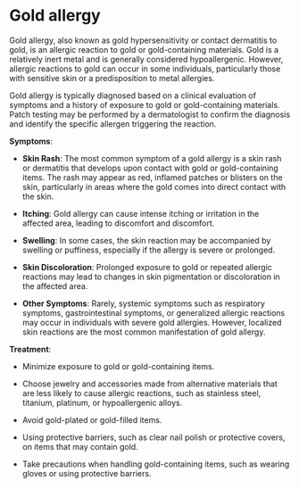 # Gold allergy

Gold allergy, also known as gold hypersensitivity or contact dermatitis to gold, is an allergic reaction to gold or gold-containing materials. Gold is a relatively inert metal and is generally considered hypoallergenic. However, allergic reactions to gold can occur in some individuals, particularly those with sensitive skin or a predisposition to metal allergies.

Gold allergy is typically diagnosed based on a clinical evaluation of symptoms and a history of exposure to gold or gold-containing materials. Patch testing may be performed by a dermatologist to confirm the diagnosis and identify the specific allergen triggering the reaction.

**Symptoms**:

* **Skin Rash**: The most common symptom of a gold allergy is a skin rash or dermatitis that develops upon contact with gold or gold-containing items. The rash may appear as red, inflamed patches or blisters on the skin, particularly in areas where the gold comes into direct contact with the skin.

* **Itching**: Gold allergy can cause intense itching or irritation in the affected area, leading to discomfort and discomfort.

* **Swelling**: In some cases, the skin reaction may be accompanied by swelling or puffiness, especially if the allergy is severe or prolonged.

* **Skin Discoloration**: Prolonged exposure to gold or repeated allergic reactions may lead to changes in skin pigmentation or discoloration in the affected area.

* **Other Symptoms**: Rarely, systemic symptoms such as respiratory symptoms, gastrointestinal symptoms, or generalized allergic reactions may occur in individuals with severe gold allergies. However, localized skin reactions are the most common manifestation of gold allergy.

**Treatment**:

* Minimize exposure to gold or gold-containing items.

* Choose jewelry and accessories made from alternative materials that are less likely to cause allergic reactions, such as stainless steel, titanium, platinum, or hypoallergenic alloys.
 
* Avoid gold-plated or gold-filled items.

* Using protective barriers, such as clear nail polish or protective covers, on items that may contain gold.
  
* Take precautions when handling gold-containing items, such as wearing gloves or using protective barriers.
